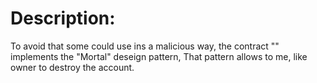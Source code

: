 # Description: 
To avoid that some could use ins a malicious way, the contract "" implements
the "Mortal" deseign pattern, That pattern allows to me, like owner to destroy the account.